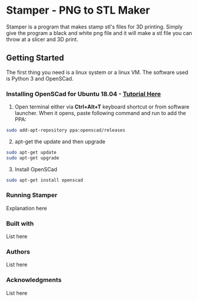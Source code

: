 # Stamper - PNG to STL Maker
Stamper is a program that makes stamp stl's files for 3D printing. Simply give the program a black and white png file and it will make a stl file you can throw at a slicer and 3D print.
## Getting Started
The first thing you need is a linux system or a linux VM. The software used is Python 3 and OpenSCad.

### Installing OpenSCad for Ubuntu 18.04 - [Tutorial Here](http://ubuntuhandbook.org/index.php/2019/01/install-openscad-ubuntu-18-10-18-04/)
1. Open terminal either via **Ctrl+Alt+T** keyboard shortcut or from software launcher.
When it opens, paste following command and run to add the PPA:
```bash
sudo add-apt-repository ppa:openscad/releases
```
2. apt-get the update and then upgrade
```bash
sudo apt-get update
sudo apt-get upgrade
```
3. Install OpenSCad
```bash
sudo apt-get install openscad
```

### Running Stamper
Explanation here

### Built with
List here

### Authors
List here

### Acknowledgments
List here
<!--stackedit_data:
eyJoaXN0b3J5IjpbMTAxMzM4NTYyNywxNDk1ODA5OTU1LDE1MT
ExNTIyMiw1NzQ2MTEyMjFdfQ==
-->